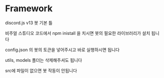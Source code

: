 # Framework
discord.js v13 봇 기본 틀

비주얼 스튜디오 코드에서 npm inistall 을 치시면 봇의 필요한 라이브러리가 설치 됩니다

config.json 의 봇의 토큰을 넣어주시고 바로 실행하시면 됩니다

utils, models 폴더는 삭제해주셔도 됩니다

src에 파일이 없으면 봇 작동이 안됩니다
